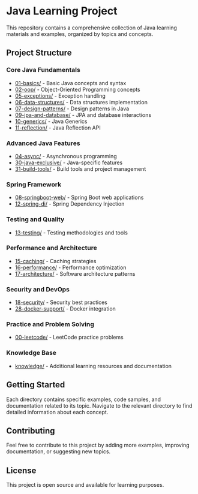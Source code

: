 # Java Learning Project

This repository contains a comprehensive collection of Java learning materials and examples, organized by topics and concepts.

## Project Structure

### Core Java Fundamentals
- [01-basics/](01-basics/) - Basic Java concepts and syntax
- [02-oop/](02-oop/) - Object-Oriented Programming concepts
- [05-exceptions/](05-exceptions/) - Exception handling
- [06-data-structures/](06-data-structures/) - Data structures implementation
- [07-design-patterns/](07-design-patterns/) - Design patterns in Java
- [09-jpa-and-database/](09-jpa-and-database/) - JPA and database interactions
- [10-generics/](10-generics/) - Java Generics
- [11-reflection/](11-reflection/) - Java Reflection API

### Advanced Java Features
- [04-async/](04-async/) - Asynchronous programming
- [30-java-exclusive/](30-java-exclusive/) - Java-specific features
- [31-build-tools/](31-build-tools/) - Build tools and project management

### Spring Framework
- [08-springboot-web/](08-springboot-web/) - Spring Boot web applications
- [12-spring-di/](12-spring-di/) - Spring Dependency Injection

### Testing and Quality
- [13-testing/](13-testing/) - Testing methodologies and tools

### Performance and Architecture
- [15-caching/](15-caching/) - Caching strategies
- [16-performance/](16-performance/) - Performance optimization
- [17-architecture/](17-architecture/) - Software architecture patterns

### Security and DevOps
- [18-security/](18-security/) - Security best practices
- [28-docker-support/](28-docker-support/) - Docker integration

### Practice and Problem Solving
- [00-leetcode/](00-leetcode/) - LeetCode practice problems

### Knowledge Base
- [knowledge/](knowledge/) - Additional learning resources and documentation

## Getting Started

Each directory contains specific examples, code samples, and documentation related to its topic. Navigate to the relevant directory to find detailed information about each concept.

## Contributing

Feel free to contribute to this project by adding more examples, improving documentation, or suggesting new topics.

## License

This project is open source and available for learning purposes.